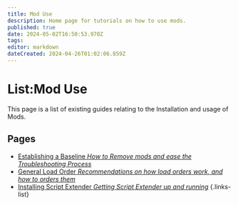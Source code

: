 ```yaml
---
title: Mod Use
description: Home page for tutorials on how to use mods.
published: true
date: 2024-05-02T16:50:53.970Z
tags: 
editor: markdown
dateCreated: 2024-04-26T01:02:06.859Z
---
```


# List:Mod Use
This page is a list of existing guides relating to the Installation and usage of Mods.

## Pages
- [Establishing a Baseline *How to Remove mods and ease the Troubleshooting Process*](How-to-remove-mods)
- [General Load Order *Recommendations on how load orders work, and how to orders them*](general-load-order)
- [Installing Script Extender *Getting Script Extender up and running*](How-to-install-Script-Extender)
{.links-list}